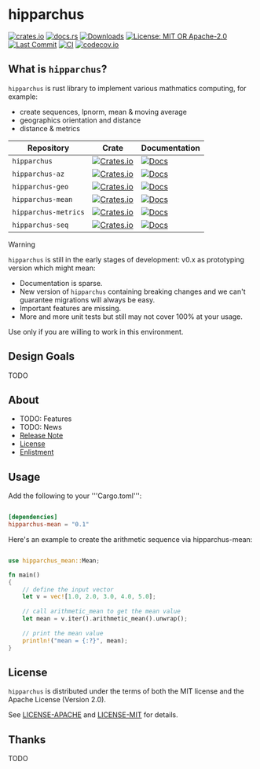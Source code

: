 # hipparchus

[![crates.io](https://img.shields.io/crates/v/hipparchus-mean.svg)](https://crates.io/crates/hipparchus-mean)
[![docs.rs](https://docs.rs/hipparchus-mean/badge.svg)](https://docs.rs/hipparchus-mean/latest/hipparchus-mean/)
[![Downloads](https://img.shields.io/crates/d/hipparchus-mean.svg)](https://crates.io/crates/hipparchus-mean)
[![License: MIT OR Apache-2.0](https://img.shields.io/github/license/web3nemo/hipparchus.svg?style=flat-square)](#license)
[![Last Commit](https://img.shields.io/github/last-commit/web3nemo/hipparchus.svg?style=flat-square)](https://github.com/web3nemo/hipparchus)
[![CI](https://github.com/web3nemo/hipparchus/actions/workflows/ci.yml/badge.svg)](https://github.com/web3nemo/hipparchus/actions/workflows/ci.yml)
[![codecov.io](https://codecov.io/github/web3nemo/hipparchus/coverage.svg)](https://codecov.io/gh/web3nemo/hipparchus)

## What is ``hipparchus``? 

``hipparchus`` is rust library to implement various mathmatics computing, for example:
- create sequences, lpnorm, mean & moving average
- geographics orientation and distance
- distance & metrics

| Repository | Crate | Documentation |
| ---------- | ----- | ------------- |
| ``hipparchus`` | [![Crates.io](https://img.shields.io/crates/v/hipparchus.svg)](https://crates.io/crates/hipparchus) | [![Docs](https://docs.rs/hipparchus/badge.svg)](https://docs.rs/hipparchus-mean/latest/hipparchus/) |
| ``hipparchus-az`` | [![Crates.io](https://img.shields.io/crates/v/hipparchus-az.svg)](https://crates.io/crates/hipparchus-seq) | [![Docs](https://docs.rs/hipparchus-az/badge.svg)](https://docs.rs/hipparchus-mean/latest/hipparchus-az/) |
| ``hipparchus-geo`` | [![Crates.io](https://img.shields.io/crates/v/hipparchus-geo.svg)](https://crates.io/crates/hipparchus-geo) | [![Docs](https://docs.rs/hipparchus-geo/badge.svg)](https://docs.rs/hipparchus-geo/latest/hipparchus-geo/) |
| ``hipparchus-mean`` | [![Crates.io](https://img.shields.io/crates/v/hipparchus-mean.svg)](https://crates.io/crates/hipparchus-mean) | [![Docs](https://docs.rs/hipparchus-mean/badge.svg)](https://docs.rs/hipparchus-mean/latest/hipparchus-mean/) |
| ``hipparchus-metrics`` | [![Crates.io](https://img.shields.io/crates/v/hipparchus-metrics.svg)](https://crates.io/crates/hipparchus-metrics) | [![Docs](https://docs.rs/hipparchus-metrics/badge.svg)](https://docs.rs/hipparchus-metrics/latest/hipparchus-metrics/) |
| ``hipparchus-seq`` | [![Crates.io](https://img.shields.io/crates/v/hipparchus-seq.svg)](https://crates.io/crates/hipparchus-seq) | [![Docs](https://docs.rs/hipparchus-seq/badge.svg)](https://docs.rs/hipparchus-mean/latest/hipparchus-seq/) |

> [!WARNING] 
> ``hipparchus`` is still in the early stages of development: v0.x as prototyping version which might mean:
>   - Documentation is sparse.
>   - New version of ``hipparchus`` containing breaking changes and we can't guarantee migrations will always be easy.
>   - Important features are missing.
>   - More and more unit tests but still may not cover 100% at your usage. 
> 
> Use only if you are willing to work in this environment.

## Design Goals

TODO

## About

- TODO: Features
- TODO: News
- [Release Note](./RELEASE.md)
- [License](#license)
- [Enlistment](./ENLISTMENT.md)

## Usage

Add the following to your '''Cargo.toml''':

```toml

[dependencies]
hipparchus-mean = "0.1"

```

Here's an example to create the arithmetic sequence via hipparchus-mean:

```rust

use hipparchus_mean::Mean;

fn main()
{
    // define the input vector
    let v = vec![1.0, 2.0, 3.0, 4.0, 5.0];
    
    // call arithmetic_mean to get the mean value
    let mean = v.iter().arithmetic_mean().unwrap();
    
    // print the mean value
    println!("mean = {:?}", mean);
}

```

## License

``hipparchus`` is distributed under the terms of both the MIT license and the Apache License (Version 2.0). 

See [LICENSE-APACHE](./LICENSE-APACHE) and [LICENSE-MIT](./LICENSE-MIT) for details.

## Thanks

TODO
